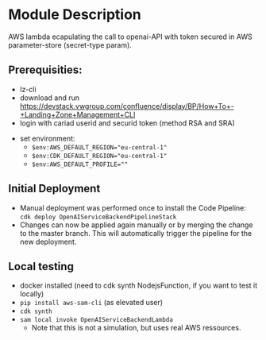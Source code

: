 # Module Description

AWS lambda ecapulating the call to openai-API with token secured in AWS parameter-store (secret-type param).


## Prerequisities: 
- lz-cli
- download and run https://devstack.vwgroup.com/confluence/display/BP/How+To+-+Landing+Zone+Management+CLI
- login with cariad userid and securid token (method RSA and SRA)
* set environment:
    * `$env:AWS_DEFAULT_REGION="eu-central-1"`
    * `$env:CDK_DEFAULT_REGION="eu-central-1"`
    * `$env:AWS_DEFAULT_PROFILE=""`


## Initial Deployment
* Manual deployment was performed once to install the Code Pipeline: `cdk deploy OpenAIServiceBackendPipelineStack`
* Changes can now be applied again manually or by merging the change to the master branch. 
  This will automatically trigger the pipeline for the new deployment.


## Local testing
- docker installed (need to cdk synth NodejsFunction, if you want to test it locally)
- `pip install aws-sam-cli` (as elevated user)
- `cdk synth`
- `sam local invoke OpenAIServiceBackendLambda`
  - Note that this is not a simulation, but uses real AWS ressources.